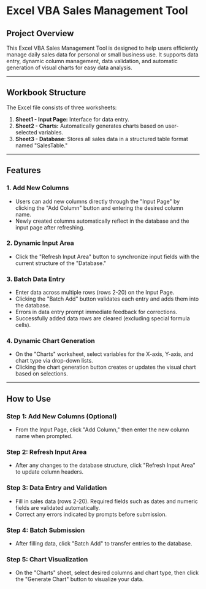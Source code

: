 # Excel VBA Sales Management Tool

## Project Overview

This Excel VBA Sales Management Tool is designed to help users efficiently manage daily sales data for personal or small business use. It supports data entry, dynamic column management, data validation, and automatic generation of visual charts for easy data analysis.

---

## Workbook Structure

The Excel file consists of three worksheets:

1. **Sheet1 - Input Page:** Interface for data entry.
2. **Sheet2 - Charts:** Automatically generates charts based on user-selected variables.
3. **Sheet3 - Database**: Stores all sales data in a structured table format named "SalesTable."

---

## Features

### 1. Add New Columns
- Users can add new columns directly through the "Input Page" by clicking the "Add Column" button and entering the desired column name.
- Newly created columns automatically reflect in the database and the input page after refreshing.

### 2. Dynamic Input Area
- Click the "Refresh Input Area" button to synchronize input fields with the current structure of the "Database." 


### 3. Batch Data Entry
- Enter data across multiple rows (rows 2-20) on the Input Page.
- Clicking the "Batch Add" button validates each entry and adds them into the database.
- Errors in data entry prompt immediate feedback for corrections.
- Successfully added data rows are cleared (excluding special formula cells).

### 4. Dynamic Chart Generation
- On the "Charts" worksheet, select variables for the X-axis, Y-axis, and chart type via drop-down lists.
- Clicking the chart generation button creates or updates the visual chart based on selections.

---

## How to Use

### Step 1: Add New Columns (Optional)
- From the Input Page, click "Add Column," then enter the new column name when prompted.

### Step 2: Refresh Input Area
- After any changes to the database structure, click "Refresh Input Area" to update column headers.

### Step 3: Data Entry and Validation
- Fill in sales data (rows 2-20). Required fields such as dates and numeric fields are validated automatically.
- Correct any errors indicated by prompts before submission.

### Step 4: Batch Submission
- After filling data, click "Batch Add" to transfer entries to the database.

### Step 5: Chart Visualization
- On the "Charts" sheet, select desired columns and chart type, then click the "Generate Chart" button to visualize your data.


